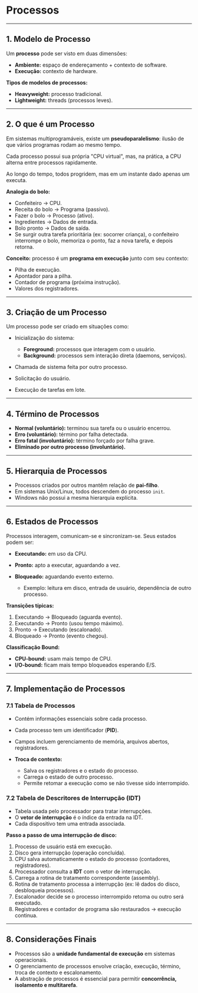 # Processos

---

## 1. Modelo de Processo

Um **processo** pode ser visto em duas dimensões:

* **Ambiente:** espaço de endereçamento + contexto de software.
* **Execução:** contexto de hardware.

**Tipos de modelos de processos:**

* **Heavyweight:** processo tradicional.
* **Lightweight:** threads (processos leves).

---

## 2. O que é um Processo

Em sistemas multiprogramáveis, existe um **pseudoparalelismo**: ilusão de que vários programas rodam ao mesmo tempo.

Cada processo possui sua própria "CPU virtual", mas, na prática, a CPU alterna entre processos rapidamente.

Ao longo do tempo, todos progridem, mas em um instante dado apenas um executa.

**Analogia do bolo:**

* Confeiteiro → CPU.
* Receita do bolo → Programa (passivo).
* Fazer o bolo → Processo (ativo).
* Ingredientes → Dados de entrada.
* Bolo pronto → Dados de saída.
* Se surgir outra tarefa prioritária (ex: socorrer criança), o confeiteiro interrompe o bolo, memoriza o ponto, faz a nova tarefa, e depois retorna.

**Conceito:** processo é um **programa em execução** junto com seu contexto:

* Pilha de execução.
* Apontador para a pilha.
* Contador de programa (próxima instrução).
* Valores dos registradores.

---

## 3. Criação de um Processo

Um processo pode ser criado em situações como:

* Inicialização do sistema:

  * **Foreground:** processos que interagem com o usuário.
  * **Background:** processos sem interação direta (daemons, serviços).
* Chamada de sistema feita por outro processo.
* Solicitação do usuário.
* Execução de tarefas em lote.

---

## 4. Término de Processos

* **Normal (voluntário):** terminou sua tarefa ou o usuário encerrou.
* **Erro (voluntário):** término por falha detectada.
* **Erro fatal (involuntário):** término forçado por falha grave.
* **Eliminado por outro processo (involuntário).**

---

## 5. Hierarquia de Processos

* Processos criados por outros mantêm relação de **pai-filho**.
* Em sistemas Unix/Linux, todos descendem do processo `init`.
* Windows não possui a mesma hierarquia explícita.

---

## 6. Estados de Processos

Processos interagem, comunicam-se e sincronizam-se. Seus estados podem ser:

* **Executando:** em uso da CPU.
* **Pronto:** apto a executar, aguardando a vez.
* **Bloqueado:** aguardando evento externo.

  * Exemplo: leitura em disco, entrada de usuário, dependência de outro processo.

**Transições típicas:**

1. Executando → Bloqueado (aguarda evento).
2. Executando → Pronto (usou tempo máximo).
3. Pronto → Executando (escalonado).
4. Bloqueado → Pronto (evento chegou).

**Classificação Bound:**

* **CPU-bound:** usam mais tempo de CPU.
* **I/O-bound:** ficam mais tempo bloqueados esperando E/S.

---

## 7. Implementação de Processos

### 7.1 Tabela de Processos

* Contém informações essenciais sobre cada processo.
* Cada processo tem um identificador (**PID**).
* Campos incluem gerenciamento de memória, arquivos abertos, registradores.
* **Troca de contexto:**

  * Salva os registradores e o estado do processo.
  * Carrega o estado de outro processo.
  * Permite retomar a execução como se não tivesse sido interrompido.

### 7.2 Tabela de Descritores de Interrupção (IDT)

* Tabela usada pelo processador para tratar interrupções.
* O **vetor de interrupção** é o índice da entrada na IDT.
* Cada dispositivo tem uma entrada associada.

**Passo a passo de uma interrupção de disco:**

1. Processo de usuário está em execução.
2. Disco gera interrupção (operação concluída).
3. CPU salva automaticamente o estado do processo (contadores, registradores).
4. Processador consulta a **IDT** com o vetor de interrupção.
5. Carrega a rotina de tratamento correspondente (assembly).
6. Rotina de tratamento processa a interrupção (ex: lê dados do disco, desbloqueia processos).
7. Escalonador decide se o processo interrompido retoma ou outro será executado.
8. Registradores e contador de programa são restaurados → execução continua.

---

## 8. Considerações Finais

* Processos são a **unidade fundamental de execução** em sistemas operacionais.
* O gerenciamento de processos envolve criação, execução, término, troca de contexto e escalonamento.
* A abstração de processos é essencial para permitir **concorrência, isolamento e multitarefa**.
